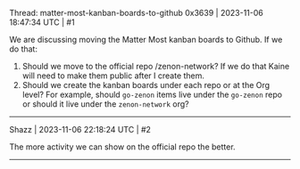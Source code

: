 Thread: matter-most-kanban-boards-to-github
0x3639 | 2023-11-06 18:47:34 UTC | #1

We are discussing moving the Matter Most kanban boards to Github.  If we do that:

1) Should we move to the official repo /zenon-network?  If we do that Kaine will need to make them public after I create them.
2) Should we create the kanban boards under each repo or at the Org level? For example, should `go-zenon` items live under the `go-zenon` repo or should it live under the `zenon-network` org?

-------------------------

Shazz | 2023-11-06 22:18:24 UTC | #2

The more activity we can show on the official repo the better.

-------------------------

